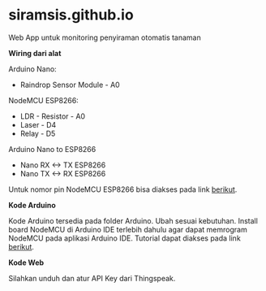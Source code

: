 # siramsis.github.io
Web App untuk monitoring penyiraman otomatis tanaman

**Wiring dari alat**

Arduino Nano:
- Raindrop Sensor Module - A0


NodeMCU ESP8266:
- LDR - Resistor - A0
- Laser - D4
- Relay - D5


Arduino Nano to ESP8266
- Nano RX <-> TX ESP8266
- Nano TX <-> RX ESP8266

Untuk nomor pin NodeMCU ESP8266 bisa diakses pada link [berikut](https://lastminuteengineers.com/wp-content/uploads/arduino/ESP-12E-Development-Board-ESP8266-NodeMCU-Pinout.png).

**Kode Arduino**

Kode Arduino tersedia pada folder Arduino. Ubah sesuai kebutuhan. Install board NodeMCU di Arduino IDE terlebih dahulu agar dapat memrogram NodeMCU pada aplikasi Arduino IDE. Tutorial dapat diakses pada link [berikut](https://randomnerdtutorials.com/how-to-install-esp8266-board-arduino-ide/).

**Kode Web**

Silahkan unduh dan atur API Key dari Thingspeak.

